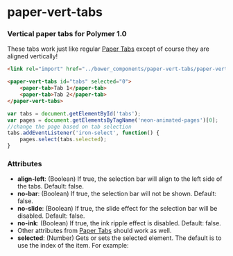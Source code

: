 <h1>paper-vert-tabs</h1>

<h3>Vertical paper tabs for Polymer 1.0</h3>

These tabs work just like regular <a href="https://elements.polymer-project.org/elements/paper-tabs">Paper Tabs</a> except of course they are aligned vertically!

```html
<link rel="import" href="../bower_components/paper-vert-tabs/paper-vert-tabs.html">

<paper-vert-tabs id="tabs" selected="0">
	<paper-tab>Tab 1</paper-tab>
	<paper-tab>Tab 2</paper-tab>
</paper-vert-tabs>
```
```javascript
var tabs = document.getElementById('tabs');
var pages = document.getElementsByTagName('neon-animated-pages')[0];
//change the page based on tab selection
tabs.addEventListener('iron-select', function() {
	pages.select(tabs.selected);
}
```

<h3>Attributes</h3>
<ul>
<li><strong>align-left</strong>: (Boolean) If true, the selection bar will align to the left side of the tabs. Default: false.</li>
<li><strong>no-bar</strong>: (Boolean) If true, the selection bar will not be shown. Default: false.</li>
<li><strong>no-slide</strong>: (Boolean) If true, the slide effect for the selection bar will be disabled. Default: false.</li>
<li><strong>no-ink</strong>: (Boolean) If true, the ink ripple effect is disabled. Default: false.</li>
<li>Other attributes from <a href="https://elements.polymer-project.org/elements/paper-tabs">Paper Tabs</a> should work as well.</li>
<li><strong>selected</strong>: (Number) Gets or sets the selected element. The default is to use the index of the item. For example:</li>
</ul>


